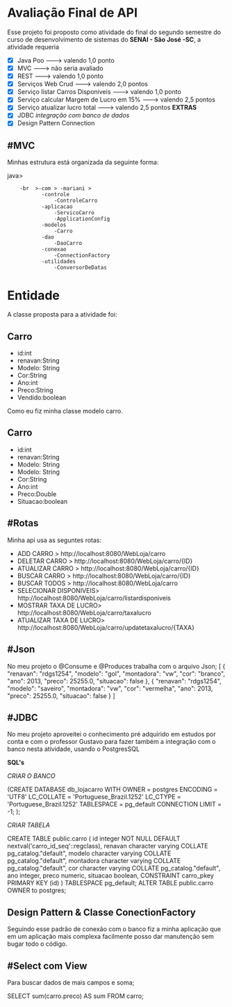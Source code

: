 # Avaliação Final de API 

Esse projeto foi proposto como atividade do final do segundo semestre do curso de desenvolvimento de sistemas do  **SENAI - São José -SC**, a atividade requeria

 - [x] Java Poo 								---> valendo 1,0  ponto
 - [x] MVC									--->  não seria avaliado
 - [x] REST									---> valendo 1,0 ponto
 - [x] Serviços Web Crud							---> valendo 2,0 pontos
 - [x] Serviço listar Carros Disponiveis					--->  valendo 1,0 ponto
 - [x] Serviço calcular Margem de Lucro em 15% 					---> valendo 2,5 pontos
 - [x] Serviço atualizar lucro total						---> valendo 2,5 pontos
 **EXTRAS**
 - [x] JDBC *integração com banco de dados*
 - [x] Design Pattern Connection

#MVC
-
Minhas estrutura está organizada da seguinte forma: 

java>
		
		-br  >-com > -mariani > 
			   -controle
				   -ControleCarro
			   -aplicacao
				   -ServicoCarro
				   -ApplicationConfig
			   -modelos
				   -Carro
			   -dao
				   -DaoCarro
			   -conexao
				   -ConnectionFactory
			   -utilidades	
				   -ConversorDeDatas																			
# Entidade 
A classe proposta para a atividade foi:

Carro                                                
------------
 - id:int
 - renavan:String
 - Modelo: String
 - Cor:String
 - Ano:int
 - Preco:String
 - Vendido:boolean

Como eu fiz minha classe modelo carro.

Carro
-------

 - id:int
 - renavan:String
 - Modelo: String
 - Modelo: String
 - Cor:String
 - Ano:int
 - Preco:Double
 - Situacao:boolean


#Rotas
-
Minha api usa as seguntes rotas:

 * ADD CARRO > http://localhost:8080/WebLoja/carro
 * DELETAR CARRO > http://localhost:8080/WebLoja/carro/{ID}
 * ATUALIZAR CARRO > http://localhost:8080/WebLoja/carro/{ID}
 * BUSCAR CARRO > http://localhost:8080/WebLoja/carro/{ID}
 * BUSCAR TODOS > http://localhost:8080/WebLoja/carro
 * SELECIONAR DISPONIVEIS> http://localhost:8080/WebLoja/carro/listardisponiveis
 * MOSTRAR TAXA DE LUCRO> http://localhost:8080/WebLoja/carro/taxalucro
 * ATUALIZAR TAXA DE LUCRO> http://localhost:8080/WebLoja/carro/updatetaxalucro/{TAXA}

#Json
-
No meu projeto o @Consume e @Produces trabalha com o arquivo Json;
[
	  {
			    "renavan": "rdgs1254",
			    "modelo": "gol",
			    "montadora": "vw",
			    "cor": "branco",
			    "ano": 2013,
			    "preco": 25255.0,
			    "situacao": false
	  },
	  {
		    "renavan": "rdgs1254",
		    "modelo": "saveiro",
		    "montadora": "vw",
		    "cor": "vermelha",
		    "ano": 2013,
		    "preco": 25255.0,
		    "situacao": false
	  }
]

#JDBC
-
No meu projeto aproveitei o conhecimento pré adquirido em estudos por conta e  com o professor Gustavo para fazer também a integração com o banco nesta atividade, usando o PostgresSQL

**SQL's**

*CRIAR O BANCO*

 (CREATE DATABASE db_lojacarro WITH OWNER = postgres ENCODING = 'UTF8' LC_COLLATE = 'Portuguese_Brazil.1252' LC_CTYPE = 'Portuguese_Brazil.1252' TABLESPACE = pg_default CONNECTION LIMIT = -1; );
 
*CRIAR TABELA*

 CREATE TABLE public.carro ( id integer NOT NULL DEFAULT nextval('carro_id_seq'::regclass), renavan character varying COLLATE pg_catalog."default", modelo character varying COLLATE pg_catalog."default", montadora character varying COLLATE pg_catalog."default", cor character varying COLLATE pg_catalog."default", ano integer, preco numeric, situacao boolean, CONSTRAINT carro_pkey PRIMARY KEY (id) ) TABLESPACE pg_default; ALTER TABLE public.carro OWNER to postgres;


**Design Pattern** & Classe ConectionFactory
-
Seguindo esse padrão de conexão com o banco fiz a minha aplicação que em um aplicação mais complexa facilmente posso dar manutenção sem bugar todo o código.


#Select com View 
-
Para buscar dados de mais campos e soma;

 SELECT sum(carro.preco) AS sum
   FROM carro;
